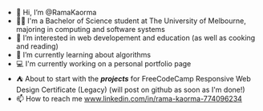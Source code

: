 - 👋 Hi, I’m @RamaKaorma
- 👩‍🎓 I'm a Bachelor of Science student at The University of Melbourne, majoring in computing and software systems
- 👀 I’m interested in web developement and education (as well as cooking and reading)
- 🌱 I’m currently learning about algorithms
- 💻 I'm currently working on a personal portfolio page
- :tent: About to start with the **_projects_** for FreeCodeCamp Responsive Web Design Certificate (Legacy) (will post on github as soon as I'm done!)
- 📫 How to reach me www.linkedin.com/in/rama-kaorma-774096234
